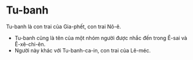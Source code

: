 # Tu-banh

Tu-banh là con trai của Gia-phết, con trai Nô-ê.
- Tu-banh cũng là tên của một nhóm người được nhắc đến trong Ê-sai và Ê-xê-chi-ên. 
- Người này khác với Tu-banh-ca-in, con trai của Lê-méc.

